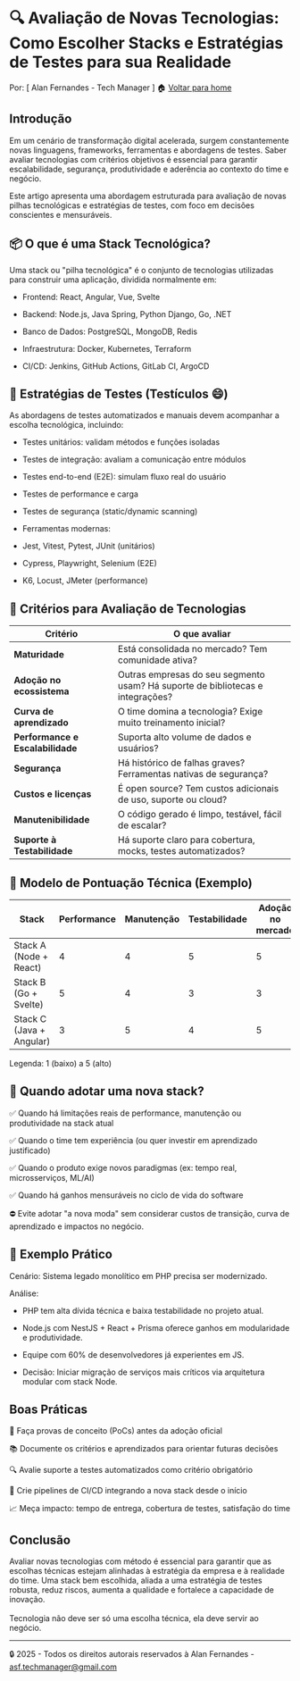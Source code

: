 # 🔍 Avaliação de Novas Tecnologias: Como Escolher Stacks e Estratégias de Testes para sua Realidade
Por: [ Alan Fernandes - Tech Manager ] :house: [Voltar para home](https://github.com/af-tech-manager/portfolio/blob/main/README.md)

## Introdução
Em um cenário de transformação digital acelerada, surgem constantemente novas linguagens, frameworks, ferramentas e abordagens de testes. Saber avaliar tecnologias com critérios objetivos é essencial para garantir escalabilidade, segurança, produtividade e aderência ao contexto do time e negócio.

Este artigo apresenta uma abordagem estruturada para avaliação de novas pilhas tecnológicas e estratégias de testes, com foco em decisões conscientes e mensuráveis.

## 📦 O que é uma Stack Tecnológica?
Uma stack ou "pilha tecnológica" é o conjunto de tecnologias utilizadas para construir uma aplicação, dividida normalmente em:

- Frontend: React, Angular, Vue, Svelte

- Backend: Node.js, Java Spring, Python Django, Go, .NET

- Banco de Dados: PostgreSQL, MongoDB, Redis

- Infraestrutura: Docker, Kubernetes, Terraform

- CI/CD: Jenkins, GitHub Actions, GitLab CI, ArgoCD

## 🧪 Estratégias de Testes (Testículos 😄)
As abordagens de testes automatizados e manuais devem acompanhar a escolha tecnológica, incluindo:

- Testes unitários: validam métodos e funções isoladas

- Testes de integração: avaliam a comunicação entre módulos

- Testes end-to-end (E2E): simulam fluxo real do usuário

- Testes de performance e carga

- Testes de segurança (static/dynamic scanning)

- Ferramentas modernas:

- Jest, Vitest, Pytest, JUnit (unitários)

- Cypress, Playwright, Selenium (E2E)

- K6, Locust, JMeter (performance)

## 🧭 Critérios para Avaliação de Tecnologias
| Critério                         | O que avaliar                                                                  |
| -------------------------------- | ------------------------------------------------------------------------------ |
| **Maturidade**                   | Está consolidada no mercado? Tem comunidade ativa?                             |
| **Adoção no ecossistema**        | Outras empresas do seu segmento usam? Há suporte de bibliotecas e integrações? |
| **Curva de aprendizado**         | O time domina a tecnologia? Exige muito treinamento inicial?                   |
| **Performance e Escalabilidade** | Suporta alto volume de dados e usuários?                                       |
| **Segurança**                    | Há histórico de falhas graves? Ferramentas nativas de segurança?               |
| **Custos e licenças**            | É open source? Tem custos adicionais de uso, suporte ou cloud?                 |
| **Manutenibilidade**             | O código gerado é limpo, testável, fácil de escalar?                           |
| **Suporte à Testabilidade**      | Há suporte claro para cobertura, mocks, testes automatizados?                  |


## 📘 Modelo de Pontuação Técnica (Exemplo)
| Stack                    | Performance | Manutenção | Testabilidade | Adoção no mercado | Total  |
| ------------------------ | ----------- | ---------- | ------------- | ----------------- | ------ |
| Stack A (Node + React)   | 4           | 4          | 5             | 5                 | **18** |
| Stack B (Go + Svelte)    | 5           | 4          | 3             | 3                 | **15** |
| Stack C (Java + Angular) | 3           | 5          | 4             | 5                 | **17** |

Legenda: 1 (baixo) a 5 (alto)

## 🧠 Quando adotar uma nova stack?
✅ Quando há limitações reais de performance, manutenção ou produtividade na stack atual 

✅ Quando o time tem experiência (ou quer investir em aprendizado justificado) 

✅ Quando o produto exige novos paradigmas (ex: tempo real, microsserviços, ML/AI) 

✅ Quando há ganhos mensuráveis no ciclo de vida do software 

⛔ Evite adotar "a nova moda" sem considerar custos de transição, curva de aprendizado e impactos no negócio.

## 🌱 Exemplo Prático
Cenário: Sistema legado monolítico em PHP precisa ser modernizado.

Análise:

- PHP tem alta dívida técnica e baixa testabilidade no projeto atual.

- Node.js com NestJS + React + Prisma oferece ganhos em modularidade e produtividade.

- Equipe com 60% de desenvolvedores já experientes em JS.

- Decisão: Iniciar migração de serviços mais críticos via arquitetura modular com stack Node.

## Boas Práticas
🔁 Faça provas de conceito (PoCs) antes da adoção oficial

📚 Documente os critérios e aprendizados para orientar futuras decisões

🔍 Avalie suporte a testes automatizados como critério obrigatório

🧪 Crie pipelines de CI/CD integrando a nova stack desde o início

📈 Meça impacto: tempo de entrega, cobertura de testes, satisfação do time

## Conclusão
Avaliar novas tecnologias com método é essencial para garantir que as escolhas técnicas estejam alinhadas à estratégia da empresa e à realidade do time. Uma stack bem escolhida, aliada a uma estratégia de testes robusta, reduz riscos, aumenta a qualidade e fortalece a capacidade de inovação. \
\
Tecnologia não deve ser só uma escolha técnica, ela deve servir ao negócio.

---
:lock: 2025 - Todos os direitos autorais reservados à Alan Fernandes - asf.techmanager@gmail.com
